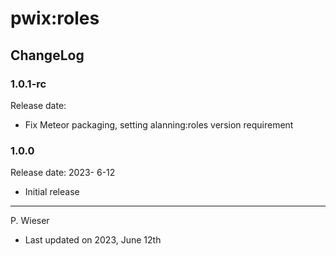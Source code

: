# pwix:roles

## ChangeLog

### 1.0.1-rc

Release date: 

- Fix Meteor packaging, setting alanning:roles version requirement

### 1.0.0

Release date: 2023- 6-12

- Initial release

---
P. Wieser
- Last updated on 2023, June 12th

